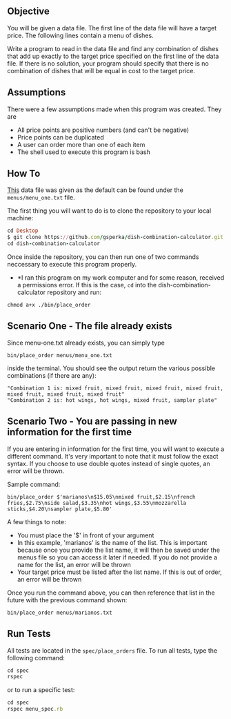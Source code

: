 ## Objective

You will be given a data file. The first line of the data file will have a target price. The following lines contain a menu of dishes.

Write a program to read in the data file and find any combination of dishes that add up exactly to the target price specified on the first line of the data file. If there is no solution, your program should specify that there is no combination of dishes that will be equal in cost to the target price.

## Assumptions

There were a few assumptions made when this program was created. They are
- All price points are positive numbers (and can't be negative)
- Price points can be duplicated
- A user can order more than one of each item
- The shell used to execute this program is bash 

## How To

[This](https://tablexi-prod.s3.amazonaws.com/comfy/cms/files/files/000/000/007/original/menu.txt) data file was given as the default can be found under the ```menus/menu_one.txt``` file. 
 
The first thing you will want to do is to clone the repository to your local machine:
```ruby
cd Desktop
$ git clone https://github.com/gsperka/dish-combination-calculator.git
cd dish-combination-calculator
```
Once inside the repository, you can then run one of two commands neccessary to execute this program properly.

- *I ran this program on my work computer and for some reason, received a permissions error. If this is the case, ```cd``` into the dish-combination-calculator repository and run:

```
chmod a+x ./bin/place_order
```

## Scenario One - The file already exists

Since menu-one.txt already exists, you can simply type

```
bin/place_order menus/menu_one.txt
```

inside the terminal. You should see the output return the various possible combinations (if there are any):

```
"Combination 1 is: mixed fruit, mixed fruit, mixed fruit, mixed fruit, mixed fruit, mixed fruit, mixed fruit"
"Combination 2 is: hot wings, hot wings, mixed fruit, sampler plate"
```

## Scenario Two - You are passing in new information for the first time

If you are entering in information for the first time, you will want to execute a different command. It's very important to note that it must follow the exact syntax. If you choose to use double quotes instead of single quotes, an error will be thrown.

Sample command:

```
bin/place_order $'marianos\n$15.05\nmixed fruit,$2.15\nfrench fries,$2.75\nside salad,$3.35\nhot wings,$3.55\nmozzarella sticks,$4.20\nsampler plate,$5.80'
```

A few things to note:

- You must place the '$' in front of your argument
- In this example, 'marianos' is the name of the list. This is important because once you provide the list name, it will then be saved under the menus file so you can access it later if needed. If you do not provide a name for the list, an error will be thrown
- Your target price must be listed after the list name. If this is out of order, an error will be thrown

Once you run the command above, you can then reference that list in the future with the previous command shown:
```
bin/place_order menus/marianos.txt
```

## Run Tests

All tests are located in the ```spec/place_orders``` file. To run all tests, type the following command:

```ruby
cd spec
rspec
```

or to run a specific test:

```ruby
cd spec
rspec menu_spec.rb
```

